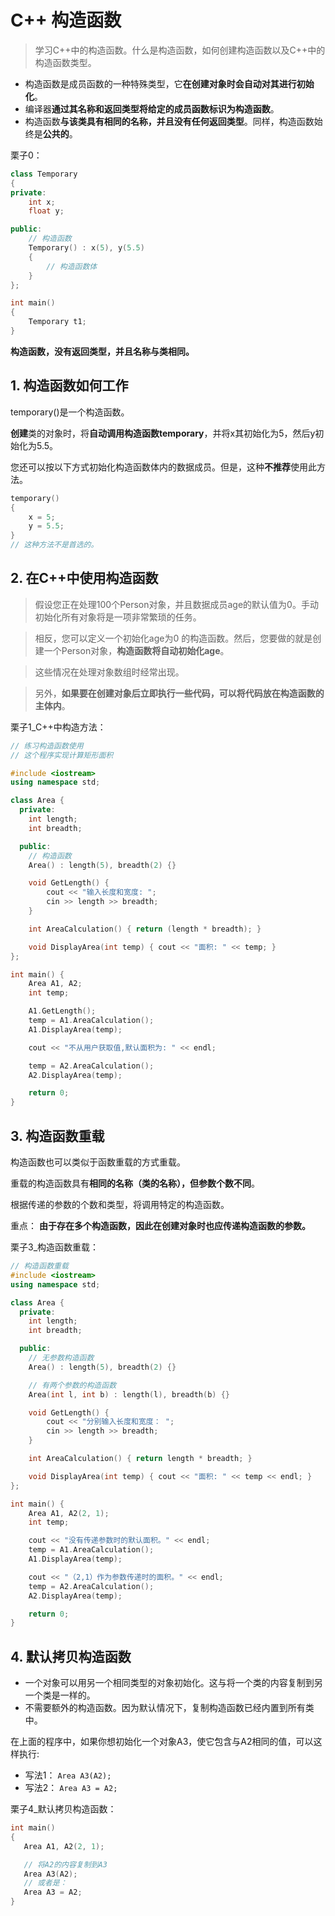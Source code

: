# C++ 构造函数
> 学习C++中的构造函数。什么是构造函数，如何创建构造函数以及C++中的构造函数类型。

+ 构造函数是成员函数的一种特殊类型，它**在创建对象时会自动对其进行初始化**。
+ 编译器**通过其名称和返回类型将给定的成员函数标识为构造函数**。
+ 构造函数**与该类具有相同的名称，并且没有任何返回类型**。同样，构造函数始终是**公共的**。


栗子0：
```cpp
class Temporary
{
private:
    int x;
    float y;

public:
    // 构造函数
    Temporary() : x(5), y(5.5)
    {
        // 构造函数体
    }
};

int main()
{
    Temporary t1;
}
```
**构造函数，没有返回类型，并且名称与类相同。**

## 1. 构造函数如何工作
temporary()是一个构造函数。

**创建**类的对象时，将**自动调用构造函数temporary**，并将x其初始化为5，然后y初始化为5.5。

您还可以按以下方式初始化构造函数体内的数据成员。但是，这种**不推荐**使用此方法。

```cpp
temporary()
{
    x = 5;
    y = 5.5;
}
// 这种方法不是首选的。
```

## 2. 在C++中使用构造函数
> 假设您正在处理100个Person对象，并且数据成员age的默认值为0。手动初始化所有对象将是一项非常繁琐的任务。

> 相反，您可以定义一个初始化age为0 的构造函数。然后，您要做的就是创建一个Person对象，**构造函数将自动初始化age**。

> 这些情况在处理对象数组时经常出现。

> 另外，**如果要在创建对象后立即执行一些代码，可以将代码放在构造函数的主体内**。

栗子1_C++中构造方法：
```cpp
// 练习构造函数使用
// 这个程序实现计算矩形面积

#include <iostream>
using namespace std;

class Area {
  private:
    int length;
    int breadth;

  public:
    // 构造函数
    Area() : length(5), breadth(2) {}

    void GetLength() {
        cout << "输入长度和宽度: ";
        cin >> length >> breadth;
    }

    int AreaCalculation() { return (length * breadth); }

    void DisplayArea(int temp) { cout << "面积: " << temp; }
};

int main() {
    Area A1, A2;
    int temp;

    A1.GetLength();
    temp = A1.AreaCalculation();
    A1.DisplayArea(temp);

    cout << "不从用户获取值,默认面积为: " << endl;

    temp = A2.AreaCalculation();
    A2.DisplayArea(temp);

    return 0;
}

```

## 3. 构造函数重载
构造函数也可以类似于函数重载的方式重载。

重载的构造函数具有**相同的名称（类的名称），但参数个数不同**。

根据传递的参数的个数和类型，将调用特定的构造函数。

重点： **由于存在多个构造函数，因此在创建对象时也应传递构造函数的参数。**

栗子3_构造函数重载：
```cpp
// 构造函数重载
#include <iostream>
using namespace std;

class Area {
  private:
    int length;
    int breadth;

  public:
    // 无参数构造函数
    Area() : length(5), breadth(2) {}

    // 有两个参数的构造函数
    Area(int l, int b) : length(l), breadth(b) {}

    void GetLength() {
        cout << "分别输入长度和宽度： ";
        cin >> length >> breadth;
    }

    int AreaCalculation() { return length * breadth; }

    void DisplayArea(int temp) { cout << "面积: " << temp << endl; }
};

int main() {
    Area A1, A2(2, 1);
    int temp;

    cout << "没有传递参数时的默认面积。" << endl;
    temp = A1.AreaCalculation();
    A1.DisplayArea(temp);

    cout << "（2,1）作为参数传递时的面积。" << endl;
    temp = A2.AreaCalculation();
    A2.DisplayArea(temp);

    return 0;
}
```

## 4. 默认拷贝构造函数
+ 一个对象可以用另一个相同类型的对象初始化。这与将一个类的内容复制到另一个类是一样的。
+ 不需要额外的构造函数。因为默认情况下，复制构造函数已经内置到所有类中。

在上面的程序中，如果你想初始化一个对象A3，使它包含与A2相同的值，可以这样执行:
+ 写法1： `Area A3(A2);`
+ 写法2： `Area A3 = A2;`

栗子4_默认拷贝构造函数：
```cpp
int main()
{
   Area A1, A2(2, 1);

   // 将A2的内容复制到A3
   Area A3(A2);
   // 或者是：
   Area A3 = A2;
}
```

